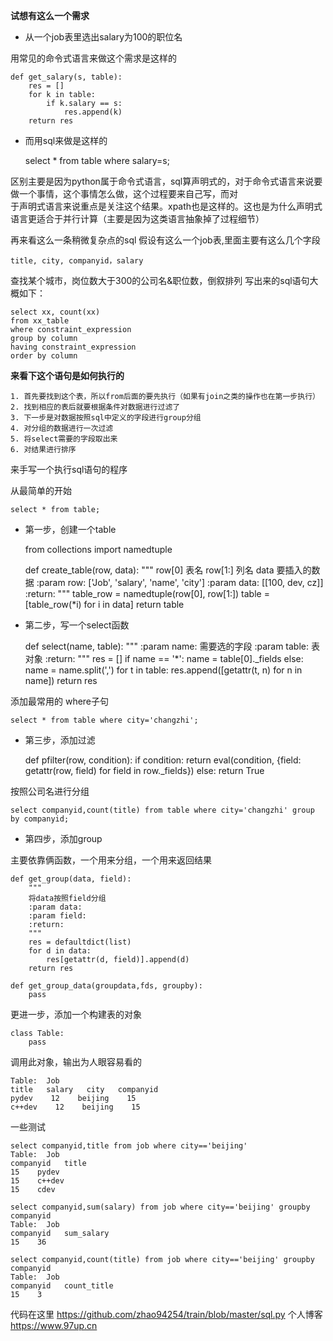 **试想有这么一个需求**
* 从一个job表里选出salary为100的职位名

用常见的命令式语言来做这个需求是这样的


    def get_salary(s, table):
        res = []
        for k in table:
            if k.salary == s:
                res.append(k)
        return res

* 而用sql来做是这样的

    select * from table where salary=s;

区别主要是因为python属于命令式语言，sql算声明式的，对于命令式语言来说要做一个事情，这个事情怎么做，这个过程要来自己写，而对   
于声明式语言来说重点是关注这个结果。xpath也是这样的。这也是为什么声明式语言更适合于并行计算（主要是因为这类语言抽象掉了过程细节）


再来看这么一条稍微复杂点的sql
假设有这么一个job表,里面主要有这么几个字段

    title, city, companyid，salary
    
查找某个城市，岗位数大于300的公司名&职位数，倒叙排列
写出来的sql语句大概如下：

    select xx, count(xx)
    from xx_table
    where constraint_expression
    group by column
    having constraint_expression
    order by column


**来看下这个语句是如何执行的**

    1. 首先要找到这个表，所以from后面的要先执行（如果有join之类的操作也在第一步执行）
    2. 找到相应的表后就要根据条件对数据进行过滤了
    3. 下一步是对数据按照sql中定义的字段进行group分组
    4. 对分组的数据进行一次过滤
    5. 将select需要的字段取出来
    6. 对结果进行排序


来手写一个执行sql语句的程序

从最简单的开始

    select * from table;
    
* 第一步，创建一个table

    from collections import namedtuple
    
    def create_table(row, data):
        """
        row[0] 表名  row[1:] 列名 data 要插入的数据
        :param row: ['Job', 'salary', 'name', 'city']
        :param data: [[100, dev, cz]]
        :return:
        """
        table_row = namedtuple(row[0], row[1:])
        table = [table_row(*i) for i in data]
        return table

* 第二步，写一个select函数


    def select(name, table):
        """
        :param name: 需要选的字段
        :param table: 表对象
        :return:
        """
        res = []
        if name == '*':
            name = table[0]._fields
        else:
            name = name.split(',')
        for t in table:
            res.append([getattr(t, n) for n in name])
        return res


添加最常用的 where子句

    select * from table where city='changzhi';
    
* 第三步，添加过滤


    def pfilter(row, condition):
        if condition:
            return eval(condition, {field: getattr(row, field) for field in row._fields})
        else:
            return True


按照公司名进行分组

    select companyid,count(title) from table where city='changzhi' group by companyid;

* 第四步，添加group

主要依靠俩函数，一个用来分组，一个用来返回结果

    def get_group(data, field):
        """
        将data按照field分组
        :param data:
        :param field:
        :return:
        """
        res = defaultdict(list)
        for d in data:
            res[getattr(d, field)].append(d)
        return res

    def get_group_data(groupdata,fds, groupby):
        pass

更进一步，添加一个构建表的对象


    class Table:
        pass

调用此对象，输出为人眼容易看的

    Table:  Job
    title   salary   city   companyid
    pydev    12    beijing    15
    c++dev    12    beijing    15



一些测试

    select companyid,title from job where city=='beijing'
    Table:  Job
    companyid   title
    15    pydev
    15    c++dev
    15    cdev
    
    select companyid,sum(salary) from job where city=='beijing' groupby companyid
    Table:  Job
    companyid   sum_salary
    15    36
    
    select companyid,count(title) from job where city=='beijing' groupby companyid
    Table:  Job
    companyid   count_title
    15    3

代码在这里
https://github.com/zhao94254/train/blob/master/sql.py
个人博客  
https://www.97up.cn  
